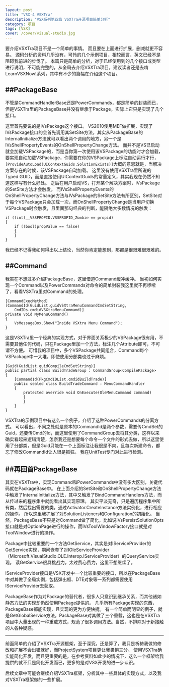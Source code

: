 ```yaml
---
layout: post
title: "VSX-4 VSXTra"
description: "VSX系列第四篇 VSXTra开源项目简单分析"
category: 项目
tags: [VSX]
cover: /cover/visual-studio.jpg
---
```


要介绍VSXTra项目不是一个简单的事情。
而且要在上面进行扩展，删减就更不容易。
源码分析的资料几乎没有，可怜的几个示例项目，相较而言，英文已经不是阻碍我前进的步伐了。
本篇只是简单的分析，对于已经使用到的几个接口或类型进行说明，不可能完整的，从全局去介绍VSXTra项目，建议读者还是去啃LearnVSXNow!系列，其中有不少的篇幅在介绍这个项目。

##PackageBase
---

不管是CommandHandlerBase还是PowerCommands，都是简单的封装而已，但是VSXTra里的PackageBase并没有继承于Package，实际上它只是实现了几个接口。

这里首先要说的是IVsPackage这个接口。
VS2010使用MEF做扩展，实现了IVsPackage接口的会首先调用其SetSite方法，其实从PackageBase的InternalInitialize方法就可以看出两个调用的地方，另一个是IVsShellPropertyEvents的OnShellPropertyChange方法。
而并不是VS已启动就会加载VSPackage的，而是当你第一次使用该VSPackage的功能时才会加载，要实现自动加载VSPackage，你需要在你的VSPackage上标注自动运行才行，`[ProvideAutoLoad(UIContextGuids.SolutionExists)]`大概的意思就是，当解决方案存在的时候，该VSPackage自动加载。
这里没有使用VSXTra里所说的Typed GUID，而是直接使用UIContextGuids的常量定义，其实我现在仍然不知道这样写有什么好处。
之后在用户启动VS，打开某个解决方案时，IVsPackage的SetSite方法才会触发。
而IVsShellPropertyEvents的OnShellPropertyChange方法与IVsPackage的SetSite方法有所区别，SetSite对于每个VSPackage只会加载一次，而OnShellPropertyChange是当用户切换VSPackage时会触发，且里面那句经典的判断，能隔绝大多数情况的触发：

    if ((int)__VSSPROPID.VSSPROPID_Zombie == propid)
    {
        if ((bool)propValue == false)
        {
        }
    }

我已经不记得我如何得出以上结论，当然你肯定能想到，那都是很艰难很艰难的。

##Command
---

我实在不想过多介绍PackageBase，这里借道Command缓冲缓冲。
当初如何实现一个Command以及PowerCommands对命令的简单封装我这里就不再啰嗦了，看看VSXTra里对Command的处理。

    [CommandExecMethod]
    [CommandId(GuidList.guidVSXtraMenuCommandCmdSetString, 
        CmdIDs.cmdidVSXtraMenuCommand)]
    private void MyMenuCommand()
    {
        VsMessageBox.Show("Inside VSXtra Menu Command");
    }

这是VSXTra里一个经典的实现方式，对于界面关系极少的VSPackage很有用，不需要其他任何代码，只在Package里加一个方法，标注几个Attribute即可，不可谓不方便。
可惜我的项目中，多个VSPackage共同组合，Command每个VSPackage中一大堆，即使使用分部类也过于麻烦。

    [Guid(GuidList.guidCompileCmdSetString)]
    public partial class BuildTradeGroup : CommandGroup<CompilePackage>
    {
        [CommandId(PkgCmdIDList.cmdidBuildTrade)]
        public sealed class BuildTradeCommand : MenuCommandHandler
        {
            protected override void OnExecute(OleMenuCommand command)
            {
            }
        }
    }

VSXTra的示例项目中有这么一个例子，介绍了这种PowerCommands的分离方式。
可以看出，不同之处就是原本的CommandId是两个参数，需要传CmdSet的Guid，还要传Cmd的Id，而这里使用了CommandGroup去将其分类，这样以来确实看起来逻辑清楚，怎奈我还是想要每个命令一个文件的形式去做，所以这里使用了分部类，但是Guid只能在一个上面标注让我很是不爽，且每次新建命令，都忘了修改CommandId让人很是抓狂。
我在UnitTest专门对此进行检测。

##再回首PackageBase
---

其实在VSXTra中，实现Command和PowerCommands中没有多大区别，关键代码就在PackageBase中。
在上面介绍的SetSite和OnShellPropertyChange方法中触发了InternalInitialize方法，其中又触发了BindCommandHandlers方法，而从传过来的程序集中就能看出其实现原理。
其实平淡无奇，只是遍历程序集中所有类，然后找出需要的类，通过Activator.CreateInstance方法实例化，进行相应的操作。
所以这里我扩展了对SolutionListeners和Configuration的初始化。
当然，PackageBase不只是对Command做了简化，比如说IVsPersistSolutionOpts接口就是对OptionPage进行的操作，而IVsToolWindowFactory接口就是对ToolWindow进行的操作。

Package中比较重要的一个方法GetService，其实是对IServiceProvider的GetService实现，期间嵌套了对IOleServiceProvider（Microsoft.VisualStudio.OLE.Interop.IServiceProvider）的QueryService实现。
读GetService很具挑战力，太过费心费力，这里不想继续了。

IServiceProvider接口是VSX开发中一个比较重要的接口，所以在PackageBase中对其做了全局实例，包括弹出框、DTE对象等一系列都需要使用IServiceProvider去获取。

PackageBase作为对Package的替代者，很多人只意识到继承关系，而其他诸如静态方法的实现却仍然使用Package提供的。
几乎所有Package实现的东西，PackageBase都能实现，且实现的更为方便快捷。
有一个简单而明显的例子，就是GetGlobalService方法，PackageBase对其做了三个重载，这也是在VSXTra项目中大量出现的一种重载方式，规范了很多调用方法。当然，不排除对于新接触的人各种疑惑。

---

前面简单的介绍了VSXTra开源框架，至于深究，还是算了，我只是祈祷我做的修改和扩展不会出错就好，而ProjectSystem项目更让我畏惧三分。
使用VSXTra确实能简化开发，而且更重要的是，在参考资料如此少的情况下，这么一个框架给我提供的就不只是简化开发而已，更多的是对VSX开发的进一步认识。

后续文章中可能会继续介绍VSXTra框架，分析其中一些具体的实现方式，以及我对VSXTra框架做的一些扩展。
